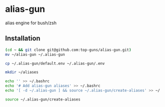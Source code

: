 # alias-gun
alias engine for bush/zsh

## Installation

```bash
(cd ~ && git clone git@github.com:top-guns/alias-gun.git)
mv ~/alias-gun ~/.alias-gun

cp ~/.alias-gun/default.env ~/.alias-gun/.env

mkdir ~/aliases

echo '' >> ~/.bashrc
echo '# Add alias-gun aliases' >> ~/.bashrc
echo '[ -d ~/.alias-gun ] && source ~/.alias-gun/create-aliases' >> ~/.bashrc

source ~/.alias-gun/create-aliases
```